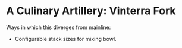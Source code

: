 # A Culinary Artillery: Vinterra Fork

Ways in which this diverges from mainline:
- Configurable stack sizes for mixing bowl.
